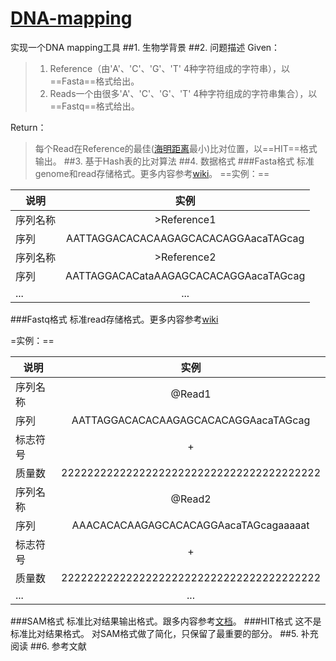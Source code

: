

[DNA-mapping](http://ngstrainingclass.github.io/DNA-mapping)
===========

实现一个DNA mapping工具
##1. 生物学背景
##2. 问题描述
Given：
>1.  Reference（由'A'、'C'、'G'、'T' 4种字符组成的字符串），以==Fasta==格式给出。
>2.  Reads一个由很多'A'、'C'、'G'、'T' 4种字符组成的字符串集合），以==Fastq==格式给出。

Return：
>每个Read在Reference的最佳([海明距离][1]最小)比对位置，以==HIT==格式输出。
##3. 基于Hash表的比对算法
##4. 数据格式
###Fasta格式
标准genome和read存储格式。更多内容参考[wiki](http://en.wikipedia.org/wiki/FASTA_format)。
==实例：==

说明|实例  
------|:------:
序列名称  | \>Reference1 
序列| AATTAGGACACACAAGAGCACACAGGAacaTAGcag
序列名称  | \>Reference2 
序列| AATTAGGACACataAAGAGCACACAGGAacaTAGcag
...|...

###Fastq格式
标准read存储格式。更多内容参考[wiki](http://en.wikipedia.org/wiki/FASTQ_format)

=实例：==

说明|实例  
------|:------:
序列名称  | @Read1
序列| AATTAGGACACACAAGAGCACACAGGAacaTAGcag
标志符号  | +
质量数| 2222222222222222222222222222222222222222
序列名称  | @Read2
序列| AAACACACAAGAGCACACAGGAacaTAGcagaaaaat
标志符号  | +
质量数| 2222222222222222222222222222222222222222
...|...

###SAM格式
标准比对结果输出格式。跟多内容参考[文档](http://samtools.github.io/hts-specs/SAMv1.pdf)。
###HIT格式
这不是标准比对结果格式。
对SAM格式做了简化，只保留了最重要的部分。
##5. 补充阅读
##6. 参考文献


[1]: http://en.wikipedia.org/wiki/Hamming_distance

